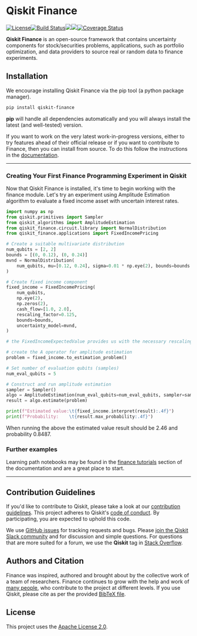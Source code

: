# Qiskit Finance

[![License](https://img.shields.io/github/license/Qiskit/qiskit-finance.svg?style=popout-square)](https://opensource.org/licenses/Apache-2.0)<!--- long-description-skip-begin -->[![Build Status](https://github.com/qiskit-community/qiskit-finance/workflows/Finance%20Unit%20Tests/badge.svg?branch=main)](https://github.com/qiskit-community/qiskit-finance/actions?query=workflow%3A"Finance%20Unit%20Tests"+branch%3Amain+event%3Apush)[![](https://img.shields.io/github/release/Qiskit/qiskit-finance.svg?style=popout-square)](https://github.com/qiskit-community/qiskit-finance/releases)[![](https://img.shields.io/pypi/dm/qiskit-finance.svg?style=popout-square)](https://pypi.org/project/qiskit-finance/)[![Coverage Status](https://coveralls.io/repos/github/Qiskit/qiskit-finance/badge.svg?branch=main)](https://coveralls.io/github/Qiskit/qiskit-finance?branch=main)<!--- long-description-skip-end -->

**Qiskit Finance** is an open-source framework that contains uncertainty components for stock/securities problems,
applications, such as portfolio optimization, and data providers to source real or random data to
finance experiments.

## Installation

We encourage installing Qiskit Finance via the pip tool (a python package manager).

```bash
pip install qiskit-finance
```

**pip** will handle all dependencies automatically and you will always install the latest
(and well-tested) version.

If you want to work on the very latest work-in-progress versions, either to try features ahead of
their official release or if you want to contribute to Finance, then you can install from source.
To do this follow the instructions in the
 [documentation](https://qiskit.org/ecosystem/finance/getting_started.html#installation).


----------------------------------------------------------------------------------------------------

### Creating Your First Finance Programming Experiment in Qiskit

Now that Qiskit Finance is installed, it's time to begin working with the finance module.
Let's try an experiment using Amplitude Estimation algorithm to
evaluate a fixed income asset with uncertain interest rates.

```python
import numpy as np
from qiskit.primitives import Sampler
from qiskit_algorithms import AmplitudeEstimation
from qiskit_finance.circuit.library import NormalDistribution
from qiskit_finance.applications import FixedIncomePricing

# Create a suitable multivariate distribution
num_qubits = [2, 2]
bounds = [(0, 0.12), (0, 0.24)]
mvnd = NormalDistribution(
    num_qubits, mu=[0.12, 0.24], sigma=0.01 * np.eye(2), bounds=bounds
)

# Create fixed income component
fixed_income = FixedIncomePricing(
    num_qubits,
    np.eye(2),
    np.zeros(2),
    cash_flow=[1.0, 2.0],
    rescaling_factor=0.125,
    bounds=bounds,
    uncertainty_model=mvnd,
)

# the FixedIncomeExpectedValue provides us with the necessary rescalings

# create the A operator for amplitude estimation
problem = fixed_income.to_estimation_problem()

# Set number of evaluation qubits (samples)
num_eval_qubits = 5

# Construct and run amplitude estimation
sampler = Sampler()
algo = AmplitudeEstimation(num_eval_qubits=num_eval_qubits, sampler=sampler)
result = algo.estimate(problem)

print(f"Estimated value:\t{fixed_income.interpret(result):.4f}")
print(f"Probability:    \t{result.max_probability:.4f}")
```
When running the above the estimated value result should be 2.46 and probability 0.8487.

### Further examples

Learning path notebooks may be found in the
[finance tutorials](https://qiskit.org/ecosystem/finance/tutorials/index.html) section
of the documentation and are a great place to start.

----------------------------------------------------------------------------------------------------

## Contribution Guidelines

If you'd like to contribute to Qiskit, please take a look at our
[contribution guidelines](https://github.com/qiskit-community/qiskit-finance/blob/main/CONTRIBUTING.md).
This project adheres to Qiskit's [code of conduct](https://github.com/qiskit-community/qiskit-finance/blob/main/CODE_OF_CONDUCT.md).
By participating, you are expected to uphold this code.

We use [GitHub issues](https://github.com/qiskit-community/qiskit-finance/issues) for tracking requests and bugs. Please
[join the Qiskit Slack community](https://qisk.it/join-slack)
and for discussion and simple questions.
For questions that are more suited for a forum, we use the **Qiskit** tag in [Stack Overflow](https://stackoverflow.com/questions/tagged/qiskit).

## Authors and Citation

Finance was inspired, authored and brought about by the collective work of a team of researchers.
Finance continues to grow with the help and work of
[many people](https://github.com/qiskit-community/qiskit-finance/graphs/contributors), who contribute
to the project at different levels.
If you use Qiskit, please cite as per the provided
[BibTeX file](https://github.com/Qiskit/qiskit/blob/master/Qiskit.bib).

## License

This project uses the [Apache License 2.0](https://github.com/qiskit-community/qiskit-finance/blob/main/LICENSE.txt).
